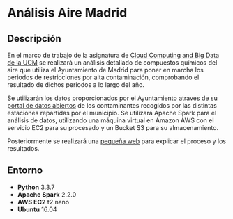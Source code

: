 # Análisis Aire Madrid

## Descripción

En el marco de trabajo de la asignatura de [Cloud Computing and Big Data de la UCM](http://www.fdi.ucm.es/Pub/ImpresoFichaDocente.aspx?Id=1312) se realizará un análisis detallado de compuestos químicos del aire que utiliza el Ayuntamiento de Madrid para poner en marcha los periodos de restricciones por alta contaminación, comprobando el resultado de dichos periodos a lo largo del año.

Se utilizarán los datos proporcionados por el Ayuntamiento atraves de su [portal de datos abiertos](http://datos.madrid.es/portal/site/egob/) de los contaminantes recogidos por las distintas estaciones repartidas por el municipio. Se utilizará Apache Spark para el análisis de datos, utilizando una máquina virtual en Amazon AWS con el servicio EC2 para su procesado y un Bucket S3 para su almacenamiento.

Posteriormente se realizará una [pequeña web](https://hunzagit.github.io/AnalisisAireMadrid/) para explicar el proceso y los resultados.

## Entorno

 - **Python** 3.3.7
 - **Apache Spark** 2.2.0
 - **AWS EC2** t2.nano
 - **Ubuntu** 16.04 
